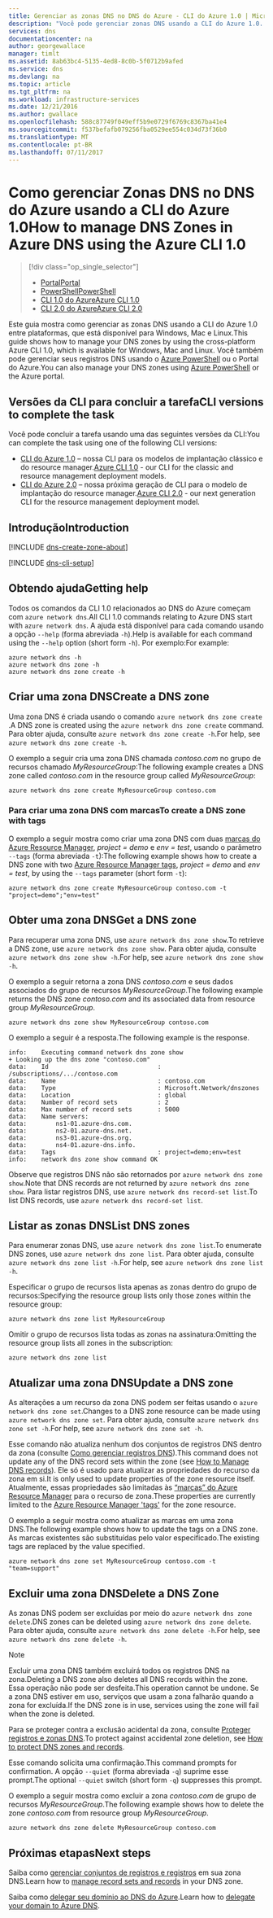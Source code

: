 ```yaml
---
title: Gerenciar as zonas DNS no DNS do Azure - CLI do Azure 1.0 | Microsoft Docs
description: "Você pode gerenciar zonas DNS usando a CLI do Azure 1.0. Este artigo mostra como atualizar, excluir e criar zonas DNS no DNS do Azure."
services: dns
documentationcenter: na
author: georgewallace
manager: timlt
ms.assetid: 8ab63bc4-5135-4ed8-8c0b-5f0712b9afed
ms.service: dns
ms.devlang: na
ms.topic: article
ms.tgt_pltfrm: na
ms.workload: infrastructure-services
ms.date: 12/21/2016
ms.author: gwallace
ms.openlocfilehash: 588c87749f049eff5b9e0729f6769c8367ba41e4
ms.sourcegitcommit: f537befafb079256fba0529ee554c034d73f36b0
ms.translationtype: MT
ms.contentlocale: pt-BR
ms.lasthandoff: 07/11/2017
---
```

# <a name="how-to-manage-dns-zones-in-azure-dns-using-the-azure-cli-10"></a><span data-ttu-id="4ad03-104">Como gerenciar Zonas DNS no DNS do Azure usando a CLI do Azure 1.0</span><span class="sxs-lookup"><span data-stu-id="4ad03-104">How to manage DNS Zones in Azure DNS using the Azure CLI 1.0</span></span>

> [!div class="op_single_selector"]
> * [<span data-ttu-id="4ad03-105">Portal</span><span class="sxs-lookup"><span data-stu-id="4ad03-105">Portal</span></span>](dns-operations-dnszones-portal.md)
> * [<span data-ttu-id="4ad03-106">PowerShell</span><span class="sxs-lookup"><span data-stu-id="4ad03-106">PowerShell</span></span>](dns-operations-dnszones.md)
> * [<span data-ttu-id="4ad03-107">CLI 1.0 do Azure</span><span class="sxs-lookup"><span data-stu-id="4ad03-107">Azure CLI 1.0</span></span>](dns-operations-dnszones-cli-nodejs.md)
> * [<span data-ttu-id="4ad03-108">CLI 2.0 do Azure</span><span class="sxs-lookup"><span data-stu-id="4ad03-108">Azure CLI 2.0</span></span>](dns-operations-dnszones-cli.md)

<span data-ttu-id="4ad03-109">Este guia mostra como gerenciar as zonas DNS usando a CLI do Azure 1.0 entre plataformas, que está disponível para Windows, Mac e Linux.</span><span class="sxs-lookup"><span data-stu-id="4ad03-109">This guide shows how to manage your DNS zones by using the cross-platform Azure CLI 1.0, which is available for Windows, Mac and Linux.</span></span> <span data-ttu-id="4ad03-110">Você também pode gerenciar seus registros DNS usando o [Azure PowerShell](dns-operations-dnszones.md) ou o Portal do Azure.</span><span class="sxs-lookup"><span data-stu-id="4ad03-110">You can also manage your DNS zones using [Azure PowerShell](dns-operations-dnszones.md) or the Azure portal.</span></span>

## <a name="cli-versions-to-complete-the-task"></a><span data-ttu-id="4ad03-111">Versões da CLI para concluir a tarefa</span><span class="sxs-lookup"><span data-stu-id="4ad03-111">CLI versions to complete the task</span></span>

<span data-ttu-id="4ad03-112">Você pode concluir a tarefa usando uma das seguintes versões da CLI:</span><span class="sxs-lookup"><span data-stu-id="4ad03-112">You can complete the task using one of the following CLI versions:</span></span>

* <span data-ttu-id="4ad03-113">[CLI do Azure 1.0](dns-operations-dnszones-cli-nodejs.md) – nossa CLI para os modelos de implantação clássico e do resource manager.</span><span class="sxs-lookup"><span data-stu-id="4ad03-113">[Azure CLI 1.0](dns-operations-dnszones-cli-nodejs.md) - our CLI for the classic and resource management deployment models.</span></span>
* <span data-ttu-id="4ad03-114">[CLI do Azure 2.0](dns-operations-dnszones-cli.md) – nossa próxima geração de CLI para o modelo de implantação do resource manager.</span><span class="sxs-lookup"><span data-stu-id="4ad03-114">[Azure CLI 2.0](dns-operations-dnszones-cli.md) - our next generation CLI for the resource management deployment model.</span></span>

## <a name="introduction"></a><span data-ttu-id="4ad03-115">Introdução</span><span class="sxs-lookup"><span data-stu-id="4ad03-115">Introduction</span></span>

[!INCLUDE [dns-create-zone-about](../../includes/dns-create-zone-about-include.md)]

[!INCLUDE [dns-cli-setup](../../includes/dns-cli-setup-include.md)]

## <a name="getting-help"></a><span data-ttu-id="4ad03-116">Obtendo ajuda</span><span class="sxs-lookup"><span data-stu-id="4ad03-116">Getting help</span></span>

<span data-ttu-id="4ad03-117">Todos os comandos da CLI 1.0 relacionados ao DNS do Azure começam com `azure network dns`.</span><span class="sxs-lookup"><span data-stu-id="4ad03-117">All CLI 1.0 commands relating to Azure DNS start with `azure network dns`.</span></span> <span data-ttu-id="4ad03-118">A ajuda está disponível para cada comando usando a opção `--help` (forma abreviada `-h`).</span><span class="sxs-lookup"><span data-stu-id="4ad03-118">Help is available for each command using the `--help` option (short form `-h`).</span></span>  <span data-ttu-id="4ad03-119">Por exemplo:</span><span class="sxs-lookup"><span data-stu-id="4ad03-119">For example:</span></span>

```azurecli
azure network dns -h
azure network dns zone -h
azure network dns zone create -h
```

## <a name="create-a-dns-zone"></a><span data-ttu-id="4ad03-120">Criar uma zona DNS</span><span class="sxs-lookup"><span data-stu-id="4ad03-120">Create a DNS zone</span></span>

<span data-ttu-id="4ad03-121">Uma zona DNS é criada usando o comando `azure network dns zone create` .</span><span class="sxs-lookup"><span data-stu-id="4ad03-121">A DNS zone is created using the `azure network dns zone create` command.</span></span> <span data-ttu-id="4ad03-122">Para obter ajuda, consulte `azure network dns zone create -h`.</span><span class="sxs-lookup"><span data-stu-id="4ad03-122">For help, see `azure network dns zone create -h`.</span></span>

<span data-ttu-id="4ad03-123">O exemplo a seguir cria uma zona DNS chamada *contoso.com* no grupo de recursos chamado *MyResourceGroup*:</span><span class="sxs-lookup"><span data-stu-id="4ad03-123">The following example creates a DNS zone called *contoso.com* in the resource group called *MyResourceGroup*:</span></span>

```azurecli
azure network dns zone create MyResourceGroup contoso.com
```

### <a name="to-create-a-dns-zone-with-tags"></a><span data-ttu-id="4ad03-124">Para criar uma zona DNS com marcas</span><span class="sxs-lookup"><span data-stu-id="4ad03-124">To create a DNS zone with tags</span></span>

<span data-ttu-id="4ad03-125">O exemplo a seguir mostra como criar uma zona DNS com duas [marcas do Azure Resource Manager](dns-zones-records.md#tags), *project = demo* e *env = test*, usando o parâmetro `--tags` (forma abreviada `-t`):</span><span class="sxs-lookup"><span data-stu-id="4ad03-125">The following example shows how to create a DNS zone with two [Azure Resource Manager tags](dns-zones-records.md#tags), *project = demo* and *env = test*, by using the `--tags` parameter (short form `-t`):</span></span>

```azurecli
azure network dns zone create MyResourceGroup contoso.com -t "project=demo";"env=test"
```

## <a name="get-a-dns-zone"></a><span data-ttu-id="4ad03-126">Obter uma zona DNS</span><span class="sxs-lookup"><span data-stu-id="4ad03-126">Get a DNS zone</span></span>

<span data-ttu-id="4ad03-127">Para recuperar uma zona DNS, use `azure network dns zone show`.</span><span class="sxs-lookup"><span data-stu-id="4ad03-127">To retrieve a DNS zone, use `azure network dns zone show`.</span></span> <span data-ttu-id="4ad03-128">Para obter ajuda, consulte `azure network dns zone show -h`.</span><span class="sxs-lookup"><span data-stu-id="4ad03-128">For help, see `azure network dns zone show -h`.</span></span>

<span data-ttu-id="4ad03-129">O exemplo a seguir retorna a zona DNS *contoso.com* e seus dados associados do grupo de recursos *MyResourceGroup*.</span><span class="sxs-lookup"><span data-stu-id="4ad03-129">The following example returns the DNS zone *contoso.com* and its associated data from resource group *MyResourceGroup*.</span></span> 

```azurecli
azure network dns zone show MyResourceGroup contoso.com
```

<span data-ttu-id="4ad03-130">O exemplo a seguir é a resposta.</span><span class="sxs-lookup"><span data-stu-id="4ad03-130">The following example is the response.</span></span>

```
info:    Executing command network dns zone show
+ Looking up the dns zone "contoso.com"
data:    Id                              : /subscriptions/.../contoso.com
data:    Name                            : contoso.com
data:    Type                            : Microsoft.Network/dnszones
data:    Location                        : global
data:    Number of record sets           : 2
data:    Max number of record sets       : 5000
data:    Name servers:
data:        ns1-01.azure-dns.com.
data:        ns2-01.azure-dns.net.
data:        ns3-01.azure-dns.org.
data:        ns4-01.azure-dns.info.
data:    Tags                            : project=demo;env=test
info:    network dns zone show command OK
```

<span data-ttu-id="4ad03-131">Observe que registros DNS não são retornados por `azure network dns zone show`.</span><span class="sxs-lookup"><span data-stu-id="4ad03-131">Note that DNS records are not returned by `azure network dns zone show`.</span></span> <span data-ttu-id="4ad03-132">Para listar registros DNS, use `azure network dns record-set list`.</span><span class="sxs-lookup"><span data-stu-id="4ad03-132">To list DNS records, use `azure network dns record-set list`.</span></span>


## <a name="list-dns-zones"></a><span data-ttu-id="4ad03-133">Listar as zonas DNS</span><span class="sxs-lookup"><span data-stu-id="4ad03-133">List DNS zones</span></span>

<span data-ttu-id="4ad03-134">Para enumerar zonas DNS, use `azure network dns zone list`.</span><span class="sxs-lookup"><span data-stu-id="4ad03-134">To enumerate DNS zones, use `azure network dns zone list`.</span></span> <span data-ttu-id="4ad03-135">Para obter ajuda, consulte `azure network dns zone list -h`.</span><span class="sxs-lookup"><span data-stu-id="4ad03-135">For help, see `azure network dns zone list -h`.</span></span>

<span data-ttu-id="4ad03-136">Especificar o grupo de recursos lista apenas as zonas dentro do grupo de recursos:</span><span class="sxs-lookup"><span data-stu-id="4ad03-136">Specifying the resource group lists only those zones within the resource group:</span></span>

```azurecli
azure network dns zone list MyResourceGroup
```

<span data-ttu-id="4ad03-137">Omitir o grupo de recursos lista todas as zonas na assinatura:</span><span class="sxs-lookup"><span data-stu-id="4ad03-137">Omitting the resource group lists all zones in the subscription:</span></span>

```azurecli
azure network dns zone list 
```

## <a name="update-a-dns-zone"></a><span data-ttu-id="4ad03-138">Atualizar uma zona DNS</span><span class="sxs-lookup"><span data-stu-id="4ad03-138">Update a DNS zone</span></span>

<span data-ttu-id="4ad03-139">As alterações a um recurso da zona DNS podem ser feitas usando o `azure network dns zone set`.</span><span class="sxs-lookup"><span data-stu-id="4ad03-139">Changes to a DNS zone resource can be made using `azure network dns zone set`.</span></span> <span data-ttu-id="4ad03-140">Para obter ajuda, consulte `azure network dns zone set -h`.</span><span class="sxs-lookup"><span data-stu-id="4ad03-140">For help, see `azure network dns zone set -h`.</span></span>

<span data-ttu-id="4ad03-141">Esse comando não atualiza nenhum dos conjuntos de registros DNS dentro da zona (consulte [Como gerenciar registros DNS](dns-operations-recordsets-cli-nodejs.md)).</span><span class="sxs-lookup"><span data-stu-id="4ad03-141">This command does not update any of the DNS record sets within the zone (see [How to Manage DNS records](dns-operations-recordsets-cli-nodejs.md)).</span></span> <span data-ttu-id="4ad03-142">Ele só é usado para atualizar as propriedades do recurso da zona em si.</span><span class="sxs-lookup"><span data-stu-id="4ad03-142">It is only used to update properties of the zone resource itself.</span></span> <span data-ttu-id="4ad03-143">Atualmente, essas propriedades são limitadas às [“marcas” do Azure Resource Manager](dns-zones-records.md#tags) para o recurso de zona.</span><span class="sxs-lookup"><span data-stu-id="4ad03-143">These properties are currently limited to the [Azure Resource Manager 'tags'](dns-zones-records.md#tags) for the zone resource.</span></span>

<span data-ttu-id="4ad03-144">O exemplo a seguir mostra como atualizar as marcas em uma zona DNS.</span><span class="sxs-lookup"><span data-stu-id="4ad03-144">The following example shows how to update the tags on a DNS zone.</span></span> <span data-ttu-id="4ad03-145">As marcas existentes são substituídas pelo valor especificado.</span><span class="sxs-lookup"><span data-stu-id="4ad03-145">The existing tags are replaced by the value specified.</span></span>

```azurecli
azure network dns zone set MyResourceGroup contoso.com -t "team=support"
```

## <a name="delete-a-dns-zone"></a><span data-ttu-id="4ad03-146">Excluir uma zona DNS</span><span class="sxs-lookup"><span data-stu-id="4ad03-146">Delete a DNS Zone</span></span>

<span data-ttu-id="4ad03-147">As zonas DNS podem ser excluídas por meio do `azure network dns zone delete`.</span><span class="sxs-lookup"><span data-stu-id="4ad03-147">DNS zones can be deleted using `azure network dns zone delete`.</span></span> <span data-ttu-id="4ad03-148">Para obter ajuda, consulte `azure network dns zone delete -h`.</span><span class="sxs-lookup"><span data-stu-id="4ad03-148">For help, see `azure network dns zone delete -h`.</span></span>

> [!NOTE]
> <span data-ttu-id="4ad03-149">Excluir uma zona DNS também excluirá todos os registros DNS na zona.</span><span class="sxs-lookup"><span data-stu-id="4ad03-149">Deleting a DNS zone also deletes all DNS records within the zone.</span></span> <span data-ttu-id="4ad03-150">Essa operação não pode ser desfeita.</span><span class="sxs-lookup"><span data-stu-id="4ad03-150">This operation cannot be undone.</span></span> <span data-ttu-id="4ad03-151">Se a zona DNS estiver em uso, serviços que usam a zona falharão quando a zona for excluída.</span><span class="sxs-lookup"><span data-stu-id="4ad03-151">If the DNS zone is in use, services using the zone will fail when the zone is deleted.</span></span>
>
><span data-ttu-id="4ad03-152">Para se proteger contra a exclusão acidental da zona, consulte [Proteger registros e zonas DNS](dns-protect-zones-recordsets.md).</span><span class="sxs-lookup"><span data-stu-id="4ad03-152">To protect against accidental zone deletion, see [How to protect DNS zones and records](dns-protect-zones-recordsets.md).</span></span>

<span data-ttu-id="4ad03-153">Esse comando solicita uma confirmação.</span><span class="sxs-lookup"><span data-stu-id="4ad03-153">This command prompts for confirmation.</span></span> <span data-ttu-id="4ad03-154">A opção `--quiet` (forma abreviada `-q`) suprime esse prompt.</span><span class="sxs-lookup"><span data-stu-id="4ad03-154">The optional `--quiet` switch (short form `-q`) suppresses this prompt.</span></span>

<span data-ttu-id="4ad03-155">O exemplo a seguir mostra como excluir a zona *contoso.com* de grupo de recursos *MyResourceGroup*.</span><span class="sxs-lookup"><span data-stu-id="4ad03-155">The following example shows how to delete the zone *contoso.com* from resource group *MyResourceGroup*.</span></span>

```azurecli
azure network dns zone delete MyResourceGroup contoso.com
```

## <a name="next-steps"></a><span data-ttu-id="4ad03-156">Próximas etapas</span><span class="sxs-lookup"><span data-stu-id="4ad03-156">Next steps</span></span>

<span data-ttu-id="4ad03-157">Saiba como [gerenciar conjuntos de registros e registros](dns-getstarted-create-recordset-cli-nodejs.md) em sua zona DNS.</span><span class="sxs-lookup"><span data-stu-id="4ad03-157">Learn how to [manage record sets and records](dns-getstarted-create-recordset-cli-nodejs.md) in your DNS zone.</span></span>

<span data-ttu-id="4ad03-158">Saiba como [delegar seu domínio ao DNS do Azure](dns-domain-delegation.md).</span><span class="sxs-lookup"><span data-stu-id="4ad03-158">Learn how to [delegate your domain to Azure DNS](dns-domain-delegation.md).</span></span>

